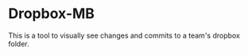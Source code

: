 Dropbox-MB
==========

This is a tool to visually see changes and commits to a team's dropbox folder.